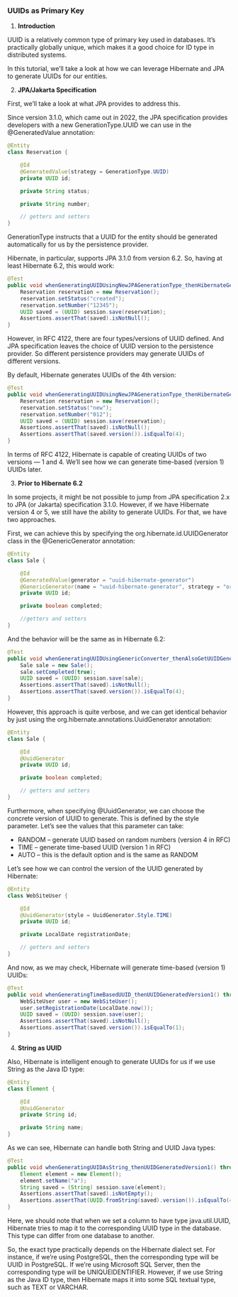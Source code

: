 ### UUIDs as Primary Key

1. **Introduction**

UUID is a relatively common type of primary key used in databases. It’s practically globally unique, which makes it a good choice for ID type in distributed systems.

In this tutorial, we’ll take a look at how we can leverage Hibernate and JPA to generate UUIDs for our entities.

2. **JPA/Jakarta Specification**

First, we’ll take a look at what JPA provides to address this.

Since version 3.1.0, which came out in 2022, the JPA specification provides developers with a new GenerationType.UUID we can use in the @GeneratedValue annotation:

```java
@Entity
class Reservation {

    @Id
    @GeneratedValue(strategy = GenerationType.UUID)
    private UUID id;

    private String status;

    private String number;

    // getters and setters
}

```

GenerationType instructs that a UUID for the entity should be generated automatically for us by the persistence provider.

Hibernate, in particular, supports JPA 3.1.0 from version 6.2. So, having at least Hibernate 6.2, this would work:

```java
@Test
public void whenGeneratingUUIDUsingNewJPAGenerationType_thenHibernateGeneratedUUID() throws IOException {
    Reservation reservation = new Reservation();
    reservation.setStatus("created");
    reservation.setNumber("12345");
    UUID saved = (UUID) session.save(reservation);
    Assertions.assertThat(saved).isNotNull();
}
```

However, in RFC 4122, there are four types/versions of UUID defined. And JPA specification leaves the choice of UUID version to the persistence provider. So different persistence providers may generate UUIDs of different versions.

By default, Hibernate generates UUIDs of the 4th version:

```java
@Test
public void whenGeneratingUUIDUsingNewJPAGenerationType_thenHibernateGeneratedUUIDOfVersion4() throws IOException {
    Reservation reservation = new Reservation();
    reservation.setStatus("new");
    reservation.setNumber("012");
    UUID saved = (UUID) session.save(reservation);
    Assertions.assertThat(saved).isNotNull();
    Assertions.assertThat(saved.version()).isEqualTo(4);
}
```

In terms of RFC 4122, Hibernate is capable of creating UUIDs of two versions — 1 and 4. We’ll see how we can generate time-based (version 1) UUIDs later.

3. **Prior to Hibernate 6.2**

In some projects, it might be not possible to jump from JPA specification 2.x to JPA (or Jakarta) specification 3.1.0. However, if we have Hibernate version 4 or 5, we still have the ability to generate UUIDs. For that, we have two approaches.

First, we can achieve this by specifying the org.hibernate.id.UUIDGenerator class in the @GenericGenerator annotation:

```java
@Entity
class Sale {

    @Id
    @GeneratedValue(generator = "uuid-hibernate-generator")
    @GenericGenerator(name = "uuid-hibernate-generator", strategy = "org.hibernate.id.UUIDGenerator")
    private UUID id;

    private boolean completed;

    //getters and setters
}
```

And the behavior will be the same as in Hibernate 6.2:

```java
@Test
public void whenGeneratingUUIDUsingGenericConverter_thenAlsoGetUUIDGeneratedVersion4() throws IOException {
    Sale sale = new Sale();
    sale.setCompleted(true);
    UUID saved = (UUID) session.save(sale);
    Assertions.assertThat(saved).isNotNull();
    Assertions.assertThat(saved.version()).isEqualTo(4);
}
```

However, this approach is quite verbose, and we can get identical behavior by just using the org.hibernate.annotations.UuidGenerator annotation:

```java
@Entity
class Sale {

    @Id
    @UuidGenerator
    private UUID id;

    private boolean completed;

    // getters and setters 
}
```

Furthermore, when specifying @UuidGenerator, we can choose the concrete version of UUID to generate. This is defined by the style parameter. Let’s see the values that this parameter can take:
- RANDOM – generate UUID based on random numbers (version 4 in RFC)
- TIME – generate time-based UUID (version 1 in RFC)
- AUTO – this is the default option and is the same as RANDOM

Let’s see how we can control the version of the UUID generated by Hibernate:

```java
@Entity
class WebSiteUser {

    @Id
    @UuidGenerator(style = UuidGenerator.Style.TIME)
    private UUID id;

    private LocalDate registrationDate;

    // getters and setters
}
```

And now, as we may check, Hibernate will generate time-based (version 1) UUIDs:

```java
@Test
public void whenGeneratingTimeBasedUUID_thenUUIDGeneratedVersion1() throws IOException {
    WebSiteUser user = new WebSiteUser();
    user.setRegistrationDate(LocalDate.now());
    UUID saved = (UUID) session.save(user);
    Assertions.assertThat(saved).isNotNull();
    Assertions.assertThat(saved.version()).isEqualTo(1);
}
```

4. **String as UUID**

Also, Hibernate is intelligent enough to generate UUIDs for us if we use String as the Java ID type:

```java
@Entity
class Element {

    @Id
    @UuidGenerator
    private String id;

    private String name;
}
```

As we can see, Hibernate can handle both String and UUID Java types:

```java 
@Test
public void whenGeneratingUUIDAsString_thenUUIDGeneratedVersion1() throws IOException {
    Element element = new Element();
    element.setName("a");
    String saved = (String) session.save(element);
    Assertions.assertThat(saved).isNotEmpty();
    Assertions.assertThat(UUID.fromString(saved).version()).isEqualTo(4);
}
```

Here, we should note that when we set a column to have type java.util.UUID, Hibernate tries to map it to the corresponding UUID type in the database. This type can differ from one database to another.

So, the exact type practically depends on the Hibernate dialect set. For instance, if we’re using PostgreSQL, then the corresponding type will be UUID in PostgreSQL. If we’re using Microsoft SQL Server, then the corresponding type will be UNIQUEIDENTIFIER. However, if we use String as the Java ID type, then Hibernate maps it into some SQL textual type, such as TEXT or VARCHAR.

